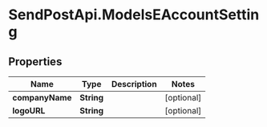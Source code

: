 # SendPostApi.ModelsEAccountSetting

## Properties
Name | Type | Description | Notes
------------ | ------------- | ------------- | -------------
**companyName** | **String** |  | [optional] 
**logoURL** | **String** |  | [optional] 

